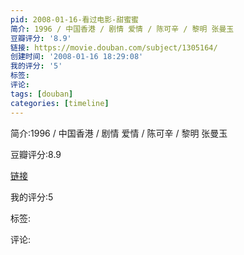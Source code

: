 ```yaml
---
pid: 2008-01-16-看过电影-甜蜜蜜
简介: 1996 / 中国香港 / 剧情 爱情 / 陈可辛 / 黎明 张曼玉
豆瓣评分: '8.9'
链接: https://movie.douban.com/subject/1305164/
创建时间: '2008-01-16 18:29:08'
我的评分: '5'
标签:
评论:
tags: [douban]
categories: [timeline]
---
```

简介:1996 / 中国香港 / 剧情 爱情 / 陈可辛 / 黎明 张曼玉

豆瓣评分:8.9

[链接](https://movie.douban.com/subject/1305164/)

我的评分:5

标签:

评论:

